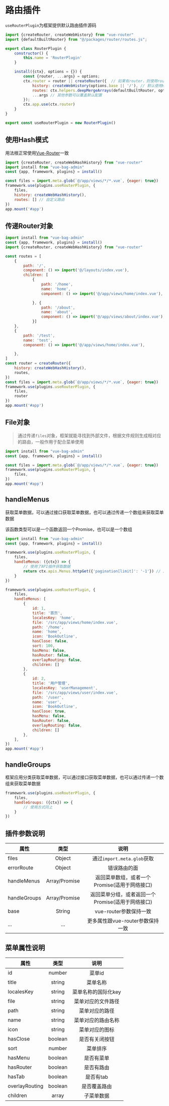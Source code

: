 # 路由插件

`useRouterPlugin`为框架提供默认路由插件源码

```javascript
import {createRouter, createWebHistory} from "vue-router"
import {defaultBuiltRouter} from "@/packages/router/routes.js";

export class RouterPlugin {
    constructor() {
        this.name = 'RouterPlugin'
    }

    install({ctx}, options = {}) {
        const {router, ...args} = options;
        ctx.router = router || createRouter({  // 如果有router，则使用router，否则使用默认的router
            history: createWebHistory(options.base || '/'), // 默认使用History模式
            routes: ctx.helpers.deepMergeArrays(defaultBuiltRouter, options.routes || []), // 合并默认路由与用户配置路由
            ...args // 其他参数可以覆盖默认配置
        });
        ctx.app.use(ctx.router)
    }
}

export const useRouterPlugin = new RouterPlugin()

```

## 使用Hash模式

用法根正常使用[Vue-Router](https://router.vuejs.org/zh/guide/)一致

```javascript
import {createRouter, createWebHashHistory} from "vue-router"
import install from "vue-bag-admin"
const {app, framework, plugins} = install()

const files = import.meta.glob(`@/app/views/*/*.vue`, {eager: true})
framework.use(plugins.useRouterPlugin, {
    files,
    history: createWebHashHistory(),
    routes: [] // 自定义路由
})
app.mount('#app')
```

## 传递Router对象

```javascript
import install from "vue-bag-admin"
const {app, framework, plugins} = install()
import {createRouter, createWebHashHistory} from "vue-router"

const routes = [
    {
        path: '/',
        component: () => import('@/layouts/index.vue'),
        children: [
            {
                path: '/home',
                name: 'home',
                component: () => import('@/app/views/home/index.vue'),

            }, {
                path: '/about',
                name: 'about',
                component: () => import('@/app/views/about/index.vue'),
            }]
    },
    {
        path: '/test',
        name: 'test',
        component: () => import('@/app/views/home/index.vue'),

    },
]
const router = createRouter({
    history: createWebHashHistory(),
    routes,
})
const files = import.meta.glob(`@/app/views/*/*.vue`, {eager: true})
framework.use(plugins.useRouterPlugin, {
    files,
    router
})
app.mount('#app')
```

## File对象

> 通过传递`files`对象，框架就能寻找到外部文件，根据文件规则生成相对应的路由，一般作用于配合菜单使用

```javascript
import install from "vue-bag-admin"
const {app, framework, plugins} = install()

const files = import.meta.glob(`@/app/views/*/*.vue`, {eager: true})
framework.use(plugins.useRouterPlugin, {
    files,
})
app.mount('#app')
```

## handleMenus

获取菜单数据，可以通过接口获取菜单数据，也可以通过传递一个数组来获取菜单数据

该函数类型可以是一个函数返回一个Promise，也可以是一个数组

```javascript
import install from "vue-bag-admin"
const {app, framework, plugins} = install()

framework.use(plugins.useRouterPlugin, {
    files,
    handleMenus: ({ctx}) => {
        // 使用了API插件获取数据
        return ctx.apis.Menus.httpGet({'pagination[limit]': '-1'}) // 从接口获取菜单数据
    }
})

framework.use(plugins.useRouterPlugin, {
    files,
    handleMenus: [
        {
            id: 1,
            title: '首页',
            localesKey: 'home',
            file: '/src/app/views/home/index.vue',
            path: '/home',
            name: 'home',
            icon: 'BookOutline',
            hasClose: false,
            sort: 100,
            hasMenu: false,
            hasRouter: false,
            overlayRouting: false,
            children: []
        },
        {
            id: 2,
            title: '用户管理',
            localesKey: 'userManagement',
            file: '/src/app/views/user/index.vue',
            path: '/user',
            name: 'user',
            icon: 'BookOutline',
            hasClose: true,
            hasMenu: false,
            hasRouter: false,
            overlayRouting: false,
            children: []
        },
    ],
})
app.mount('#app')
```

## handleGroups

框架应用分类获取菜单数据，可以通过接口获取菜单数据，也可以通过传递一个数组来获取菜单数据

```javascript
framework.use(plugins.useRouterPlugin, {
    files,
    handleGroups: ({ctx}) => {
        // 使用方式同上
    }
})
```

## 插件参数说明

| 属性           |      类型       |              说明               |
|--------------|:-------------:|:-----------------------------:|
| files        |    Object     |    通过`import.meta.glob`获取     |
| errorRoute   |    Object     |            错误路由的面             |
| handleMenus  | Array/Promise |  返回菜单数组，或者一个Promise(适用于网络接口)  |
| handleGroups | Array/Promise | 返回菜单分组，或者返回一个Promise(适用于网络接口) |
| base         |    String     |       vue-router参数保持一致        |
| ...          |      ...      |     更多属性跟vue-router参数保持一致     |

## 菜单属性说明

| 属性             |   类型    |     说明      |
|----------------|:-------:|:-----------:|
| id             | number  |    菜单id     |
| title          | string  |    菜单名称     |
| localesKey     | string  | 菜单名称的国际化key |
| file           | string  |  菜单对应的文件路径  |
| path           | string  |   菜单对应的路径   |
| name           | string  |  菜单对应的路由名称  |
| icon           | string  |   菜单对应的图标   |
| hasClose       | boolean |   是否有关闭按钮   |
| sort           | number  |    菜单排序     |
| hasMenu        | boolean |    是否有菜单    |
| hasRouter      | boolean |    是否有路由    |
| hasTab         | boolean |   是否有tab    |
| overlayRouting | boolean |   是否覆盖路由    |
| children       |  array  |    子菜单数据    |
